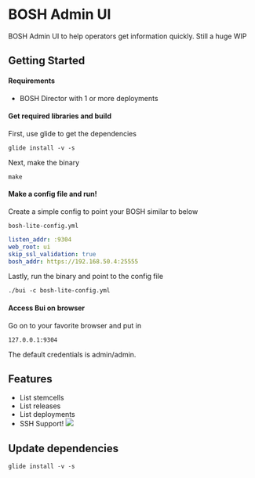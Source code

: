 # BOSH Admin UI

BOSH Admin UI to help operators get information quickly. Still a huge WIP

## Getting Started
#### Requirements
* BOSH Director with 1 or more deployments

#### Get required libraries and build
First, use glide to get the dependencies

`
glide install -v -s
`

Next, make the binary

`
make
`

#### Make a config file and run!
Create a simple config to point your BOSH similar to below

`bosh-lite-config.yml`
```yml
listen_addr: :9304
web_root: ui
skip_ssl_validation: true
bosh_addr: https://192.168.50.4:25555
```

Lastly, run the binary and point to the config file

`./bui -c bosh-lite-config.yml`

#### Access Bui on browser 
Go on to your favorite browser and put in 

`127.0.0.1:9304`

The default credentials is admin/admin.



## Features

* List stemcells
* List releases
* List deployments
* SSH Support! ![](https://github.com/cloudfoundry-community/bui/raw/master/images/BOSH_Admin_UI.png)

## Update dependencies

```
glide install -v -s
```
